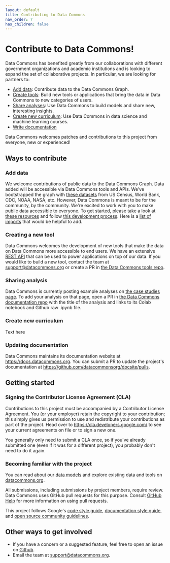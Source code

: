 ```yaml
---
layout: default
title: Contributing to Data Commons
nav_order: 7
has_children: false
---
```


# Contribute to Data Commons!

Data Commons has benefited greatly from our collaborations with different government organizations and academic institutions and is looking to expand the set of collaborative projects. In particular, we are looking for partners to:

- [Add data](#add-data): Contribute data to the Data Commons Graph.
- [Create tools](#creating-a-new-tool): Build new tools or applications that bring the data in Data Commons to new categories of users.
- [Share analyses](#sharing-analysis): Use Data Commons to build models and share new, interesting insights.
- [Create new curriculum](#create-new-curriculum): Use Data Commons in data science and machine learning courses.
- [Write documentation](#updating-documentation)

Data Commons welcomes patches and contributions to this project from everyone, new or experienced!

## Ways to contribute

### Add data

We welcome contributions of public data to the Data Commons Graph. Data added will be accessible via Data Commons tools and APIs. We’ve bootstrapped the graph with [these datasets](/datasets) from US Census, World Bank, CDC, NOAA, NASA, etc. However, Data Commons is meant to be for the community, by the community. We're excited to work with you to make public data accessible to everyone. To get started, please take a look at [these resources](https://github.com/datacommonsorg/data/tree/master/docs) and follow [this development process](https://github.com/datacommonsorg/data). Here is a [list of imports](https://github.com/orgs/datacommonsorg/projects/10/views/1) that would be helpful to add.

### Creating a new tool

Data Commons welcomes the development of new tools that make the data on Data Commons more accessible to end users. We have an extensive [REST API](/api/rest) that can be used to power applications on top of our data. If you would like to build a new tool, contact the team at support@datacommons.org or create a PR in [the Data Commons tools repo](https://github.com/datacommonsorg/tools).

### Sharing analysis

Data Commons is currently posting example analyses on [the case studies page](/tutorials). To add your analysis on that page, open a PR in [the Data Commons documentation repo](https://github.com/datacommonsorg/docsite/pulls) with the title of the analysis and links to its Colab notebook and Github raw .ipynb file.

### Create new curriculum

Text here

### Updating documentation

Data Commons maintains its documentation website at <https://docs.datacommons.org>. You can submit a PR to update the project's documentation at <https://github.com/datacommonsorg/docsite/pulls>.

## Getting started

### Signing the Contributor License Agreement (CLA)

Contributions to this project must be accompanied by a Contributor License
Agreement. You (or your employer) retain the copyright to your contribution;
this simply gives us permission to use and redistribute your contributions as
part of the project. Head over to <https://cla.developers.google.com/> to see
your current agreements on file or to sign a new one.

You generally only need to submit a CLA once, so if you've already submitted one
(even if it was for a different project), you probably don't need to do it
again.

### Becoming familiar with the project

You can read about our [data models](/data_model.html) and explore existing data
and tools on [datacommons.org](https://datacommons.org/).

All submissions, including submissions by project members, require review. Data Commons
uses GitHub pull requests for this purpose. Consult
[GitHub Help](https://help.github.com/articles/about-pull-requests/) for more
information on using pull requests.

This project follows Google's [code style guide](https://google.github.io/styleguide/), [documentation style guide](https://developers.google.com/style), and [open source community guidelines](https://opensource.google/conduct/).

## Other ways to get involved

- If you have a concern or a suggested feature, feel free to open an issue on [Github](https://github.com/datacommonsorg/docsite/issues).
- Email the team at <support@datacommons.org>.
